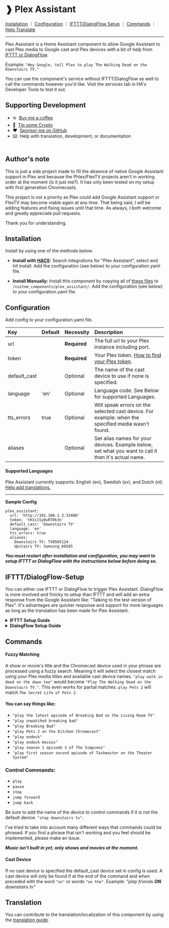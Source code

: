 # ❱ Plex Assistant

[Installation](#installation) ｜ [Configuration](#configuration) ｜ [IFTTT/DialogFlow Setup](#iftttdialogflow-setup) ｜ [Commands](#commands) ｜ [Help Translate](#translation)<br><hr>

Plex Assistant is a Home Assistant component to allow Google Assistant to cast Plex media to Google cast and Plex devices with a bit of help from [IFTTT or DialogFlow](#iftttdialogflow-setup).

Example: `"Hey Google, tell Plex to play The Walking Dead on the Downstairs TV."`

You can use the component's service without IFTTT/DialogFlow as well to call the commands however you'd like. Visit the services tab in HA's Developer Tools to test it out.

## Supporting Development
- :coffee:&nbsp;&nbsp;[Buy me a coffee](https://www.buymeacoffee.com/FgwNR2l)
- :1st_place_medal:&nbsp;&nbsp;[Tip some Crypto](https://github.com/sponsors/maykar)
- :heart:&nbsp;&nbsp;[Sponsor me on GitHub](https://github.com/sponsors/maykar)
- :keyboard:&nbsp;&nbsp;Help with translation, development, or documentation
  <br><br>

## Author's note
This is just a side project made to fill the absence of native Google Assistant support in Plex and because the Phlex/FlexTV projects aren't in working order at the moment (is it just me?). It has only been tested on my setup with first generation Chromecasts.

This project is not a priority as Plex could add Google Assistant support or FlexTV may become viable again at any time. That being said, I will be adding features and fixing issues until that time. As always, I both welcome and greatly appreciate pull requests.

Thank you for understanding.

## Installation
Install by using one of the methods below:

* **Install with [HACS](https://hacs.xyz/):** Search integrations for "Plex Assistant", select and hit install. Add the configuration (see below) to your configuration.yaml file.

* **Install Manually:** Install this component by copying all of [these files](https://github.com/maykar/plex_assistant/tree/master/custom_components/plex_assistant) to `/custom_components/plex_assistant/`. Add the configuration (see below) to your configuration.yaml file.

## Configuration
Add config to your configuration.yaml file.

| Key          | Default | Necessity | Description
| :--          | :------ | :-------- | :----------
| url          |         | **Required** | The full url to your Plex instance including port.
| token        |         | **Required** | Your Plex token. [How to find your Plex token](https://support.plex.tv/articles/204059436-finding-an-authentication-token-x-plex-token/).
| default_cast |         | Optional     | The name of the cast device to use if none is specified.
| language     | 'en'    | Optional     | Language code. See Below for supported Languages.
| tts_errors   | true    | Optional     | Will speak errors on the selected cast device. For example: when the specified media wasn't found.
| aliases      |         | Optional     | Set alias names for your devices. Example below, set what you want to call it then it's actual name.

#### Supported Languages
Plex Assistant currently supports: English (en), Swedish (sv), and Dutch (nl). [Help add translations.](#translation)

<hr>

**Sample Config**
```
plex_assistant:
  url: 'http://192.168.1.3:32400'
  token: 'tH1s1Sy0uRT0k3n'
  default_cast: 'Downstairs TV'
  language: 'en'
  tts_errors: true
  aliases:
    Downstairs TV: TV0565124
    Upstairs TV: Samsung_66585
```

***You must restart after installation and configuration, you may want to setup IFTTT or DialogFlow with the instructions below before doing so.*** 

## IFTTT/DialogFlow-Setup

You can either use IFTTT or DialogFlow to trigger Plex Assistant. DialogFlow is more involved and finicky to setup than IFTTT and will add an extra response from the Google Assistant like: "Talking to the test version of Plex". It's advantages are quicker response and support for more languages as long as the translation has been made for Plex Assistant.

<details>
  <summary><b>IFTTT Setup Guide</b></summary>
  
## IFTTT Setup

#### In Home Assistant

* Go to "Configuration" in your HA sidebar and select "Integrations"
* Hit the add button and search for "IFTTT" and click configure.
* Follow the on screen instructions.
* Copy or save the URL that is displayed at the end, we'll need it later and it won't be shown again.
* Click "Finish"

#### In IFTTT

Visit [ifttt.com](https://ifttt.com/) and sign up or sign in.

* Click "Explore" in the top right, then hit the plus sign to make your own applet from scratch
* Press the plus sign next to "If". Search for and select "Google Assistant"
* Select "Say phrase with text ingredient"

Now you can select how you want to trigger this service, you can select up to 3 ways to invoke it. I use things like `tell plex to $` or `have plex $`. The dollar sign will be the phrase sent to this component. See currently supported [commands below](#commands)). You can also set a response from the Google Assistant if you'd like. Hit "Create Trigger" to continue.

* Press the plus sign next to "Then"
* Search for and select "Webhooks", then select "Make a web request"
* In the URL field enter the webhook URL HA provided you earlier
* Select method "Post" and content type "application/json"
* Then copy and paste the code below into the body field

`{ "action": "call_service", "service": "plex_assistant.command", "command": "{{TextField}}" }`

#### In Home Assistant

Finally, add the following automation to your Home Assistant configuration.yaml:

```
automation:
  - alias: Plex Assistant Automation
    trigger:
    - event_data:
        action: call_service
      event_type: ifttt_webhook_received
      platform: event
    condition:
      condition: template
      value_template: "{{ trigger.event.data.service == 'plex_assistant.command' }}"
    action:
    - data_template:
        command: "{{ trigger.event.data.command }}"
      service_template: '{{ trigger.event.data.service }}'
```

***Either refresh your automations or restart after adding the automation.***

</details>

<details>
  <summary><b>DialogFlow Setup Guide</b></summary>

## DialogFlow Setup

#### In Home Assistant

* Go to "Configuration" in your HA sidebar and select "Integrations"
* Hit the add button and search for "Dialogflow".
* Copy or save the URL that is displayed, we'll need it later and it won't be shown again.
* Click "Finish"

#### In DialogFlow

Visit https://dialogflow.com/ and sign up or sign in.
Keep going until you get to the "Welcome to Dialogflow!" page with "Create Agent" in the sidebar.

* Click on Create Agent and Type "Plex_Assistant" as the agent name and select "Create"
* Now select "Fulfillment" in the sidebar and enable "Webhook"
* Enter the "URL" Home Assistant provided us earlier, scroll down and click "Save"
* Now select "Intents" in the sidebar and hit the "Create Intent" button.
* Select "ADD PARAMETERS AND ACTION" and enter "Plex" as the action name.
* Check the checkbox under "Required"
* Under "Parameter Name" put "command", under "Entity" put "@sys.any", and under "Value" put "$command"
* Now click "ADD TRAINING PHRASES"
* Create a phrase and type in "command"
* Then double click on the word "command" you just entered and select "@sys.any:command"
* Scroll to the bottom and expand "Fulfillment" then click "ENABLE FULFILLMENT"
* Turn on "Enable webhook call for this intent"
* Expand "Responses" turn on “Set this intent as end of conversation”
* At the top of the page enter "Plex" for the intent name and hit "Save"
* On the right side of the page hit "Set-up Google Assistant integration"
* Click the space under "Explicit invocation", select "Plex", then hit "Close"
* Type "Plex" in "Implicit invocation", then click "Manage assistant app"
* Click "Decide how your action is invoked"
* Under "Display Name" type "Plex" then hit save in the top right (it may give an error, but thats okay).

#### In Home Assistant

Add the following to your `configuration.yaml` file

```
intent_script:
  Plex:
    speech:
      text: Command sent to Plex.
    action:
      - service_template: plex_assistant.command
        data_template:
          command: "{{command}}"
```

You can now trigger Plex Assistant by saying "Hey Google, tell plex to..." or "Hey Google, ask plex to..."

***Restart after adding the above.***

</details>

## Commands

#### Fuzzy Matching
A show or movie's title and the Chromecast device used in your phrase are processed using a fuzzy search. Meaning it will select the closest match using your Plex media titles and available cast device names. `"play walk in deed on the dawn tee"` would become `"Play The Walking Dead on the Downstairs TV."`. This even works for partial matches. `play Pets 2` will match `The Secret Life of Pets 2`.

#### You can say things like:
* `"play the latest episode of Breaking Bad on the Living Room TV"`
* `"play unwatched breaking bad"`
* `"play Breaking Bad"`
* `"play Pets 2 on the Kitchen Chromecast"`
* `"play ondeck"`
* `"play ondeck movies"`
* `"play season 1 episode 3 of The Simpsons"`
* `"play first season second episode of Taskmaster on the Theater System"`

### Control Commands:
* `play`
* `pause`
* `stop`
* `jump forward`
* `jump back`

Be sure to add the name of the device to control commands if it is not the default device. `"stop downstairs tv"`.

I've tried to take into account many different ways that commands could be phrased. If you find a phrase that isn't working and you feel should be implemented, please make an issue.

***Music isn't built in yet, only shows and movies at the moment.***

#### Cast Device
If no cast device is specified the default_cast device set in config is used. A cast device will only be found if at the end of the command and when preceded with the word `"on"` or words `"on the"`. Example: *"play friends **ON** downstairs tv"*

## Translation
You can contribute to the translation/localization of this component by using the [translation guide](translation.md).
